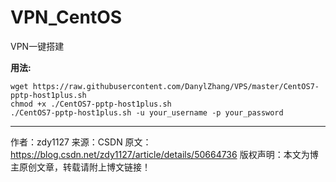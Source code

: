 # VPN_CentOS
VPN一键搭建

**用法:**
```
wget https://raw.githubusercontent.com/DanylZhang/VPS/master/CentOS7-pptp-host1plus.sh
chmod +x ./CentOS7-pptp-host1plus.sh
./CentOS7-pptp-host1plus.sh -u your_username -p your_password
```


--------------------- 
作者：zdy1127 
来源：CSDN 
原文：https://blog.csdn.net/zdy1127/article/details/50664736 
版权声明：本文为博主原创文章，转载请附上博文链接！
